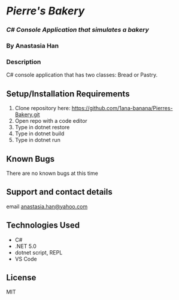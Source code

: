 # _Pierre's Bakery_

### _C# Console Application that simulates a bakery_

### By Anastasia Han 

### Description
C# console application that has two classes: Bread or Pastry.

## Setup/Installation Requirements

1. Clone repository here: https://github.com/1ana-banana/Pierres-Bakery.git
2. Open repo with a code editor
3. Type in dotnet restore
4. Type in dotnet build
5. Type in dotnet run

## Known Bugs

There are no known bugs at this time

## Support and contact details
email <anastasia.han@yahoo.com>

## Technologies Used

* C# 
* .NET 5.0
* dotnet script, REPL
* VS Code


## License
MIT

